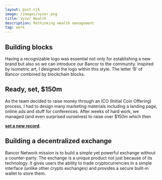 ```yaml
---
layout: post.njk
image: /images/vyzer.png
title: Vyzer Wealth
description: Rethinking wealth management
tag: work
---
```


<!-- ![post-image]({{ image }}) -->

## Building blocks

Having a recognizable logo was essential not only for establishing a new brand but also so we can introduce our Bancor to the community. Inspired by isometric art, I designed the logo within this style. The letter ‘B’ of Bancor combined by blockchain blocks.

## Ready, set, $150m

As the team decided to raise money through an ICO (Initial Coin Offering) process, I had to design many marketing materials including a landing page, online ads and stuff for conferences. After weeks of hard work, we managed (and even surprised ourselves) to raise over $150m which then

[**set a new record**](https://www.coindesk.com/150-million-tim-draper-backed-bancor-completes-largest-ever-ico).


## Building a decentralized exchange

Bancor Network mission is to build a simple yet powerful exchange without a counter-party. The exchange is a unique product not just because of its technology. It gives users the ability to trade cryptocurrencies in a simple interface (unlike other crypto exchanges) and provides a secure built-in wallet to store them. 